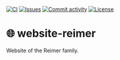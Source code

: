 [![CI](https://img.shields.io/github/actions/workflow/status/janheinrichmerker/website-reimer/ci.yml?branch=main&style=flat-square)](https://github.com/janheinrichmerker/website-reimer/actions/workflows/ci.yml)
[![Issues](https://img.shields.io/github/issues/janheinrichmerker/website-reimer?style=flat-square)](https://github.com/janheinrichmerker/website-reimer/issues)
[![Commit activity](https://img.shields.io/github/commit-activity/m/janheinrichmerker/website-reimer?style=flat-square)](https://github.com/janheinrichmerker/website-reimer/commits)
[![License](https://img.shields.io/github/license/janheinrichmerker/website-reimer?style=flat-square)](LICENSE)

# 🌐 website-reimer

Website of the Reimer family.
